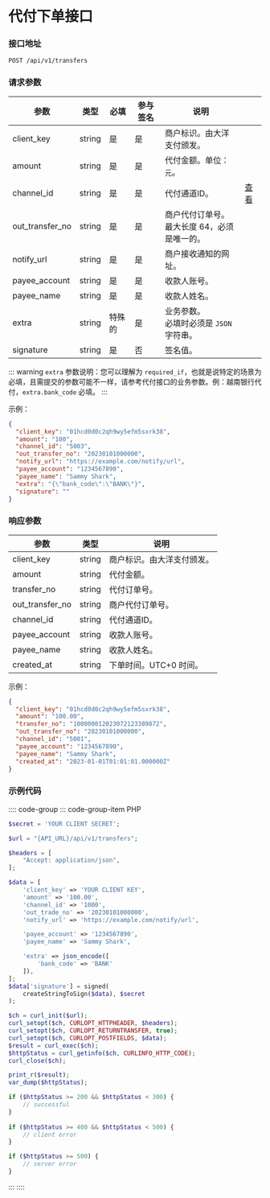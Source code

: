 # 代付下单接口


### 接口地址

`POST /api/v1/transfers`

### 请求参数

| 参数              | 类型     | 必填  | 参与签名 | 说明                          |                   |
|-----------------|--------|-----|------|-----------------------------|-------------------|
| client_key      | string | 是   | 是    | 商户标识。由大洋支付颁发。               |                   |
| amount          | string | 是   | 是    | 代付金额。单位：`元`。                |                   |
| channel_id      | string | 是   | 是    | 代付通道ID。                     | [查看](channels.md) |
| out_transfer_no | string | 是   | 是    | 商户代付订单号。<br>最大长度 64，必须是唯一的。 |                   |
| notify_url      | string | 是   | 是    | 商户接收通知的网址。                  |                   |
| payee_account   | string | 是   | 是    | 收款人账号。                      |                   |
| payee_name      | string | 是   | 是    | 收款人姓名。                      |                   |
| extra           | string | 特殊的 | 是    | 业务参数。<br>必填时必须是 `JSON` 字符串。 |                   |
| signature       | string | 是   | 否    | 签名值。                        |                   |

::: warning
`extra` 参数说明：您可以理解为 `required_if`，也就是说特定的场景为必填，且需提交的参数可能不一样，请参考代付接口的业务参数。例：越南银行代付，`extra.bank_code` 必填。
:::

示例：

```json
{
  "client_key": "01hcd0d0c2qh9wy5efm5sxrk38",
  "amount": "100",
  "channel_id": "5003",
  "out_transfer_no": "20230101000000",
  "notify_url": "https://example.com/notify/url",
  "payee_account": "1234567890",
  "payee_name": "Sammy Shark",
  "extra": "{\"bank_code\":\"BANK\"}",
  "signature": ""
}
```

### 响应参数
| 参数              | 类型     | 说明             | 
|-----------------|--------|----------------|
| client_key      | string | 商户标识。由大洋支付颁发。  |
| amount          | string | 代付金额。          |
| transfer_no     | string | 代付订单号。         |
| out_transfer_no | string | 商户代付订单号。       |
| channel_id      | string | 代付通道ID。        |
| payee_account   | string | 收款人账号。         |
| payee_name      | string | 收款人姓名。         |
| created_at      | string | 下单时间。UTC+0 时间。 |

示例：

```json
{
  "client_key": "01hcd0d0c2qh9wy5efm5sxrk38",
  "amount": "100.00",
  "transfer_no": "100000012023072123389872",
  "out_transfer_no": "20230101000000",
  "channel_id": "5001",
  "payee_account": "1234567890",
  "payee_name": "Sammy Shark",
  "created_at": "2023-01-01T01:01:01.000000Z"
}
```

### 示例代码

:::: code-group
::: code-group-item PHP
```php
$secret = 'YOUR CLIENT SECRET';

$url = "{API_URL}/api/v1/transfers";

$headers = [
    "Accept: application/json",
];

$data = [
    'client_key' => 'YOUR CLIENT KEY',
    'amount' => '100.00',
    'channel_id' => '1000',
    'out_trade_no' => '20230101000000',
    'notify_url' => 'https://example.com/notify/url',

    'payee_account' => '1234567890',
    'payee_name' => 'Sammy Shark',

    'extra' => json_encode([
        'bank_code' => 'BANK'
    ]),
];
$data['signature'] = signed(
    createStringToSign($data), $secret
);

$ch = curl_init($url);
curl_setopt($ch, CURLOPT_HTTPHEADER, $headers);
curl_setopt($ch, CURLOPT_RETURNTRANSFER, true);
curl_setopt($ch, CURLOPT_POSTFIELDS, $data);
$result = curl_exec($ch);
$httpStatus = curl_getinfo($ch, CURLINFO_HTTP_CODE);
curl_close($ch);

print_r($result);
var_dump($httpStatus);

if ($httpStatus >= 200 && $httpStatus < 300) {
    // successful
}
    
if ($httpStatus >= 400 && $httpStatus < 500) {
    // client error
} 

if ($httpStatus >= 500) {
    // server error
}
```
:::
::::
